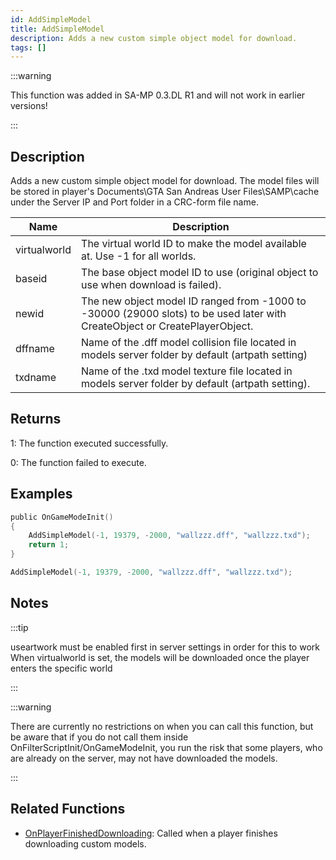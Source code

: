 ```yaml
---
id: AddSimpleModel
title: AddSimpleModel
description: Adds a new custom simple object model for download.
tags: []
---
```


:::warning

This function was added in SA-MP 0.3.DL R1 and will not work in earlier versions!

:::

## Description

Adds a new custom simple object model for download. The model files will be stored in player's Documents\GTA San Andreas User Files\SAMP\cache under the Server IP and Port folder in a CRC-form file name.

| Name | Description |
| --- | --- |
| virtualworld | The virtual world ID to make the model available at. Use -1 for all worlds. |
| baseid | The base object model ID to use (original object to use when download is failed). |
| newid | The new object model ID ranged from -1000 to -30000 (29000 slots) to be used later with CreateObject or CreatePlayerObject. |
| dffname | Name of the .dff model collision file located in models server folder by default (artpath setting) |
| txdname | Name of the .txd model texture file located in models server folder by default (artpath setting). |

## Returns

1: The function executed successfully.

0: The function failed to execute.

## Examples

```c
public OnGameModeInit()
{
    AddSimpleModel(-1, 19379, -2000, "wallzzz.dff", "wallzzz.txd");
    return 1;
}
```

```c
AddSimpleModel(-1, 19379, -2000, "wallzzz.dff", "wallzzz.txd");
```

## Notes

:::tip

useartwork must be enabled first in server settings in order for this to work When virtualworld is set, the models will be downloaded once the player enters the specific world

:::

:::warning

There are currently no restrictions on when you can call this function, but be aware that if you do not call them inside OnFilterScriptInit/OnGameModeInit, you run the risk that some players, who are already on the server, may not have downloaded the models.

:::

## Related Functions

- [OnPlayerFinishedDownloading](../callbacks/OnPlayerFinishedDownloading.md): Called when a player finishes downloading custom models.
